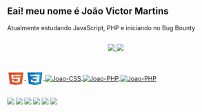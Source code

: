 ## Eai! meu nome é João Victor Martins
Atualmente estudando JavaScript, PHP e iniciando no Bug Bounty
##

<div align="center">
  <a href="https://github.com/jaovic">
  <img height="150em" src="https://github-readme-stats.vercel.app/api?username=jaovic&show_icons=true&theme=dark&include_all_commits=true&count_private=true"/>
  <img height="150em" src="https://github-readme-stats.vercel.app/api/top-langs/?username=jaovic&layout=compact&langs_count=7&theme=dark"/>
</div>

##

</div>
<div style="display: inline_block"><br>
  <img align="center" alt="Joao-HTML" height="30" width="40" src="https://raw.githubusercontent.com/devicons/devicon/master/icons/html5/html5-original.svg">
  <img align="center" alt="Joao-CSS" height="30" width="40" src="https://raw.githubusercontent.com/devicons/devicon/master/icons/css3/css3-original.svg">
  <img align="center" alt="Joao-CSS" height="30" width="40" src="https://cdn.jsdelivr.net/gh/devicons/devicon/icons/javascript/javascript-plain.svg">
  <img align="center" alt="Joao-PHP" height="30" width="40" src="https://cdn.jsdelivr.net/gh/devicons/devicon/icons/php/php-plain.svg">
  <img align="center" alt="Joao-PHP" height="30" width="40" src="https://cdn.jsdelivr.net/gh/devicons/devicon/icons/linux/linux-original.svg" />
</div>

##

<div>
<a href="https://api.whatsapp.com/send/?phone=5531991163672&text&app_absent=0" target="_blank"><img src="https://img.shields.io/badge/WhatsApp-25D366?style=for-the-badge&logo=whatsapp&logoColor=white" target="_blank"></a>
<a href="https://www.instagram.com/joaoviiictoor/" target="_blank"><img src="https://img.shields.io/badge/-Instagram-%23E4405F?style=for-the-badge&logo=instagram&logoColor=white" target="_blank"></a>
<a href="https://www.twitch.tv/xaovic" target="_blank"><img src="https://img.shields.io/badge/Twitch-9146FF?style=for-the-badge&logo=twitch&logoColor=white" target="_blank"></a>
<a href="https://steamcommunity.com/profiles/76561198070976393/" target="_blank"><img src="https://img.shields.io/badge/Steam-000000?style=for-the-badge&logo=steam&logoColor=white" target="_blank"></a> 
<a href = "mailto:jvmsf05@gmail.com"><img src="https://img.shields.io/badge/-Gmail-%23333?style=for-the-badge&logo=gmail&logoColor=white" target="_blank"></a>
<a href="https://www.linkedin.com/in/joao-victor-martins-22100a164" target="_blank"><img src="https://img.shields.io/badge/LinkedIn-0077B5?style=for-the-badge&logo=linkedin&logoColor=white" target="_blank"></a>
</div>
